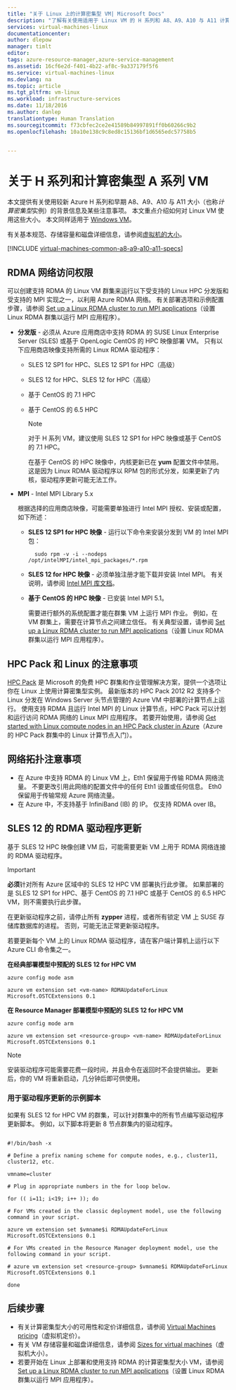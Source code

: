 ```yaml
---
title: "关于 Linux 上的计算密集型 VM| Microsoft Docs"
description: "了解有关使用适用于 Linux VM 的 H 系列和 A8、A9、A10 与 A11 计算密集型实例的背景信息和注意事项。"
services: virtual-machines-linux
documentationcenter: 
author: dlepow
manager: timlt
editor: 
tags: azure-resource-manager,azure-service-management
ms.assetid: 16cf6e2d-f401-4b22-af8c-9a337179f5f6
ms.service: virtual-machines-linux
ms.devlang: na
ms.topic: article
ms.tgt_pltfrm: vm-linux
ms.workload: infrastructure-services
ms.date: 11/18/2016
ms.author: danlep
translationtype: Human Translation
ms.sourcegitcommit: f73cbfec2ce2e41589b84997891ff0b60266c9b2
ms.openlocfilehash: 10a10e138c9c8ed8c15136bf1d6565edc57758b5


---
```

# <a name="about-h-series-and-compute-intensive-a-series-vms"></a>关于 H 系列和计算密集型 A 系列 VM
本文提供有关使用较新 Azure H 系列和早期 A8、A9、A10 与 A11 大小（也称*计算密集型*实例）的背景信息及某些注意事项。 本文重点介绍如何对 Linux VM 使用这些大小。 本文同样适用于 [Windows VM](virtual-machines-windows-a8-a9-a10-a11-specs.md?toc=%2fazure%2fvirtual-machines%2fwindows%2ftoc.json)。 

有关基本规范、存储容量和磁盘详细信息，请参阅[虚拟机的大小](virtual-machines-linux-sizes.md?toc=%2fazure%2fvirtual-machines%2flinux%2ftoc.json)。

[!INCLUDE [virtual-machines-common-a8-a9-a10-a11-specs](../../includes/virtual-machines-common-a8-a9-a10-a11-specs.md)]

## <a name="access-to-the-rdma-network"></a>RDMA 网络访问权限
可以创建支持 RDMA 的 Linux VM 群集来运行以下受支持的 Linux HPC 分发版和受支持的 MPI 实现之一，以利用 Azure RDMA 网络。 有关部署选项和示例配置步骤，请参阅 [Set up a Linux RDMA cluster to run MPI applications](virtual-machines-linux-classic-rdma-cluster.md?toc=%2fazure%2fvirtual-machines%2flinux%2fclassic%2ftoc.json)（设置 Linux RDMA 群集以运行 MPI 应用程序）。

* **分发版** - 必须从 Azure 应用商店中支持 RDMA 的 SUSE Linux Enterprise Server (SLES) 或基于 OpenLogic CentOS 的 HPC 映像部署 VM。 只有以下应用商店映像支持所需的 Linux RDMA 驱动程序：
  
  * SLES 12 SP1 for HPC、SLES 12 SP1 for HPC（高级）
  * SLES 12 for HPC、SLES 12 for HPC（高级）
  * 基于 CentOS 的 7.1 HPC
  * 基于 CentOS 的 6.5 HPC
    
    > [!NOTE]
    > 对于 H 系列 VM，建议使用 SLES 12 SP1 for HPC 映像或基于 CentOS 的 7.1 HPC。
    > 
    > 在基于 CentOS 的 HPC 映像中，内核更新已在 **yum** 配置文件中禁用。 这是因为 Linux RDMA 驱动程序以 RPM 包的形式分发，如果更新了内核，驱动程序更新可能无法工作。
    > 
    > 
* **MPI** - Intel MPI Library 5.x
  
    根据选择的应用商店映像，可能需要单独进行 Intel MPI 授权、安装或配置，如下所述： 
  
  * **SLES 12 SP1 for HPC 映像** - 运行以下命令来安装分发到 VM 的 Intel MPI 包：
    
          sudo rpm -v -i --nodeps /opt/intelMPI/intel_mpi_packages/*.rpm
  * **SLES 12 for HPC 映像** - 必须单独注册才能下载并安装 Intel MPI。 有关说明，请参阅 [Intel MPI 库文档](https://software.intel.com/en-us/intel-mpi-library/documentation)。
  * **基于 CentOS 的 HPC 映像** - 已安装 Intel MPI 5.1。  
    
    需要进行额外的系统配置才能在群集 VM 上运行 MPI 作业。 例如，在 VM 群集上，需要在计算节点之间建立信任。 有关典型设置，请参阅 [Set up a Linux RDMA cluster to run MPI applications](virtual-machines-linux-classic-rdma-cluster.md?toc=%2fazure%2fvirtual-machines%2flinux%2fclassic%2ftoc.json)（设置 Linux RDMA 群集以运行 MPI 应用程序）。

## <a name="considerations-for-hpc-pack-and-linux"></a>HPC Pack 和 Linux 的注意事项
[HPC Pack](https://technet.microsoft.com/library/jj899572.aspx) 是 Microsoft 的免费 HPC 群集和作业管理解决方案，提供一个选项让你在 Linux 上使用计算密集型实例。 最新版本的 HPC Pack 2012 R2 支持多个 Linux 分发在 Windows Server 头节点管理的 Azure VM 中部署的计算节点上运行。 使用支持 RDMA 且运行 Intel MPI 的 Linux 计算节点，HPC Pack 可以计划和运行访问 RDMA 网络的 Linux MPI 应用程序。 若要开始使用，请参阅 [Get started with Linux compute nodes in an HPC Pack cluster in Azure](virtual-machines-linux-classic-hpcpack-cluster.md?toc=%2fazure%2fvirtual-machines%2flinux%2fclassic%2ftoc.json)（Azure 的 HPC Pack 群集中的 Linux 计算节点入门）。

## <a name="network-topology-considerations"></a>网络拓扑注意事项
* 在 Azure 中支持 RDMA 的 Linux VM 上，Eth1 保留用于传输 RDMA 网络流量。 不要更改引用此网络的配置文件中的任何 Eth1 设置或任何信息。 Eth0 保留用于传输常规 Azure 网络流量。
* 在 Azure 中，不支持基于 InfiniBand (IB) 的 IP。 仅支持 RDMA over IB。

## <a name="rdma-driver-updates-for-sles-12"></a>SLES 12 的 RDMA 驱动程序更新
基于 SLES 12 HPC 映像创建 VM 后，可能需要更新 VM 上用于 RDMA 网络连接的 RDMA 驱动程序。 

> [!IMPORTANT]
> **必须**针对所有 Azure 区域中的 SLES 12 HPC VM 部署执行此步骤。 如果部署的是 SLES 12 SP1 for HPC、基于 CentOS 的 7.1 HPC 或基于 CentOS 的 6.5 HPC VM，则不需要执行此步骤。 
> 
> 

在更新驱动程序之前，请停止所有 **zypper** 进程，或者所有锁定 VM 上 SUSE 存储库数据库的进程。 否则，可能无法正常更新驱动程序。  

若要更新每个 VM 上的 Linux RDMA 驱动程序，请在客户端计算机上运行以下 Azure CLI 命令集之一。

**在经典部署模型中预配的 SLES 12 for HPC VM**

```
azure config mode asm

azure vm extension set <vm-name> RDMAUpdateForLinux Microsoft.OSTCExtensions 0.1
```

**在 Resource Manager 部署模型中预配的 SLES 12 for HPC VM**

```
azure config mode arm

azure vm extension set <resource-group> <vm-name> RDMAUpdateForLinux Microsoft.OSTCExtensions 0.1
```

> [!NOTE]
> 安装驱动程序可能需要花费一段时间，并且命令在返回时不会提供输出。 更新后，你的 VM 将重新启动，几分钟后即可供使用。
> 
> 

### <a name="sample-script-for-driver-updates"></a>用于驱动程序更新的示例脚本
如果有 SLES 12 for HPC VM 的群集，可以针对群集中的所有节点编写驱动程序更新脚本。 例如，以下脚本将更新 8 节点群集内的驱动程序。

```

#!/bin/bash -x

# Define a prefix naming scheme for compute nodes, e.g., cluster11, cluster12, etc.

vmname=cluster

# Plug in appropriate numbers in the for loop below.

for (( i=11; i<19; i++ )); do

# For VMs created in the classic deployment model, use the following command in your script.

azure vm extension set $vmname$i RDMAUpdateForLinux Microsoft.OSTCExtensions 0.1

# For VMs created in the Resource Manager deployment model, use the following command in your script.

# azure vm extension set <resource-group> $vmname$i RDMAUpdateForLinux Microsoft.OSTCExtensions 0.1

done

```


## <a name="next-steps"></a>后续步骤
* 有关计算密集型大小的可用性和定价详细信息，请参阅 [Virtual Machines pricing](https://azure.microsoft.com/pricing/details/virtual-machines/#Linux)（虚拟机定价）。
* 有关 VM 存储容量和磁盘详细信息，请参阅 [Sizes for virtual machines](virtual-machines-linux-sizes.md?toc=%2fazure%2fvirtual-machines%2flinux%2ftoc.json)（虚拟机大小）。
* 若要开始在 Linux 上部署和使用支持 RDMA 的计算密集型大小 VM，请参阅 [Set up a Linux RDMA cluster to run MPI applications](virtual-machines-linux-classic-rdma-cluster.md?toc=%2fazure%2fvirtual-machines%2flinux%2fclassic%2ftoc.json)（设置 Linux RDMA 群集以运行 MPI 应用程序）。




<!--HONumber=Nov16_HO4-->


